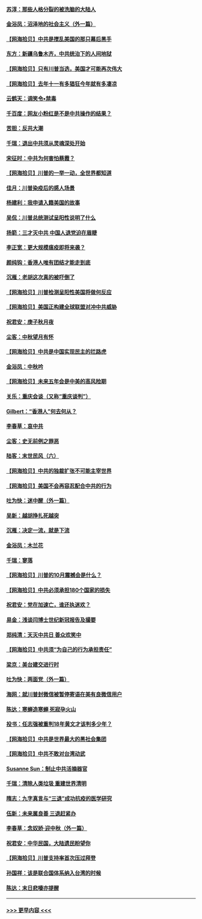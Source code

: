 #### [苏淳：那些人格分裂的被洗脑的大陆人](../pages/nsc993/n12467858.md?t=10111651) 
#### [金浴凤：沼泽地的社会主义（外一篇）](../pages/nsc993/n12467792.md?t=10111651) 
#### [【网海拾贝】中共是搅乱美国的那只幕后黑手](../pages/nsc993/n12467700.md?t=10111651) 
#### [东方：新疆乌鲁木齐，中共统治下的人间地狱](../pages/nsc993/n12466075.md?t=10111651) 
#### [【网海拾贝】只有川普当选，美国才可能再次伟大](../pages/nsc993/n12466013.md?t=10111651) 
#### [【网海拾贝】去年十一有多猖狂今年就有多凄凉](../pages/nsc993/n12463649.md?t=10111651) 
#### [云鹤天：调笑令▪禁毒](../pages/nsc993/n12462975.md?t=10111651) 
#### [千百度：网友小粉红是不是中共操作的结果？](../pages/nsc993/n12461025.md?t=10111651) 
#### [苦胆：反共大潮](../pages/nsc993/n12459469.md?t=10111651) 
#### [千瑞：退出中共须从灵魂深处开始](../pages/nsc993/n12459437.md?t=10111651) 
#### [宋征时：中共为何害怕蔡霞？](../pages/nsc993/n12459097.md?t=10111651) 
#### [【网海拾贝】川普的一举一动，全世界都知道](../pages/nsc993/n12458825.md?t=10111651) 
#### [佳月：川普染疫后的感人场景](../pages/nsc993/n12456994.md?t=10111651) 
#### [杨建利：我申请入籍美国的故事](../pages/nsc993/n12455635.md?t=10111651) 
#### [吴侃：川普总统测试呈阳性说明了什么](../pages/nsc993/n12451869.md?t=10111651) 
#### [扬箭：三才灭中共 中国人退党迫在眉睫](../pages/nsc993/n12451842.md?t=10111651) 
#### [李正宽：更大规模瘟疫即将来袭？](../pages/nsc993/n12451455.md?t=10111651) 
#### [颜纯钩：香港人唯有团结才能走到底](../pages/nsc993/n12450870.md?t=10111651) 
#### [沉雁：老胡这次真的被吓倒了](../pages/nsc993/n12449796.md?t=10111651) 
#### [【网海拾贝】川普检测呈阳性美国将做何反应](../pages/nsc993/n12449042.md?t=10111651) 
#### [【网海拾贝】美国正构建全球联盟对冲中共威胁](../pages/nsc993/n12446580.md?t=10111651) 
#### [祝君安：庚子秋月夜](../pages/nsc993/n12445870.md?t=10111651) 
#### [尘客：中秋望月有怀](../pages/nsc993/n12444632.md?t=10111651) 
#### [【网海拾贝】中共是中国实现民主的拦路虎](../pages/nsc993/n12443573.md?t=10111651) 
#### [金浴凤：中秋吟](../pages/nsc993/n12441773.md?t=10111651) 
#### [【网海拾贝】未来五年会是中美的高风险期](../pages/nsc993/n12440760.md?t=10111651) 
#### [关乐：重庆会谈（又称“重庆谈判”）](../pages/nsc993/n12437525.md?t=10111651) 
#### [Gilbert：“香港人”何去何从？](../pages/nsc993/n12435894.md?t=10111651) 
#### [李春草：哀中共](../pages/nsc993/n12435874.md?t=10111651) 
#### [尘客：史无前例之罪恶](../pages/nsc993/n12435762.md?t=10111651) 
#### [陆客：末世民风（六）](../pages/nsc993/n12435354.md?t=10111651) 
#### [【网海拾贝】中共的独裁扩张不可能主宰世界](../pages/nsc993/n12435151.md?t=10111651) 
#### [【网海拾贝】美国不会再容忍配合中共的行为](../pages/nsc993/n12433808.md?t=10111651) 
#### [吐为快：迷中醒（外一篇）](../pages/nsc993/n12433585.md?t=10111651) 
#### [吴新：越胡挣扎死越突](../pages/nsc993/n12433562.md?t=10111651) 
#### [沉雁：决定一流，就是下流](../pages/nsc993/n12432128.md?t=10111651) 
#### [金浴凤：木兰花](../pages/nsc993/n12432124.md?t=10111651) 
#### [千瑞：寥落](../pages/nsc993/n12432071.md?t=10111651) 
#### [【网海拾贝】川普的10月震撼会是什么？](../pages/nsc993/n12431624.md?t=10111651) 
#### [【网海拾贝】中共必须承担180个国家的损失](../pages/nsc993/n12428893.md?t=10111651) 
#### [祝君安：党在加速亡，谁还执迷欢？](../pages/nsc993/n12428652.md?t=10111651) 
#### [易金：浅谈闫博士世纪新冠报告及撮要](../pages/nsc993/n12426822.md?t=10111651) 
#### [郑纯清：天灭中共日 善众欢笑中](../pages/nsc993/n12426784.md?t=10111651) 
#### [【网海拾贝】中共须“为自己的行为承担责任”](../pages/nsc993/n12426067.md?t=10111651) 
#### [梁京：美台建交进行时](../pages/nsc993/n12424066.md?t=10111651) 
#### [吐为快：两面党（外一篇）](../pages/nsc993/n12424043.md?t=10111651) 
#### [海网：就川普封微信被暂停寄语在美有良微信用户](../pages/nsc993/n12424021.md?t=10111651) 
#### [陈达：寒蝉造寒蝉 死寂孕火山](../pages/nsc993/n12423958.md?t=10111651) 
#### [投书：任志强被重判18年黄文才该判多少年？](../pages/nsc993/n12423672.md?t=10111651) 
#### [【网海拾贝】中共是世界最大的黑社会集团](../pages/nsc993/n12423543.md?t=10111651) 
#### [【网海拾贝】中共不敢对台湾动武](../pages/nsc993/n12421418.md?t=10111651) 
#### [Susanne Sun：制止中共活摘器官](../pages/nsc993/n12419654.md?t=10111651) 
#### [千瑞：清除人类垃圾 重建世界清明](../pages/nsc993/n12419414.md?t=10111651) 
#### [隋志：九字真言与“三退”成功抗疫的医学研究](../pages/nsc993/n12419248.md?t=10111651) 
#### [伍新：未来属良善 三退赶紧办](../pages/nsc993/n12418496.md?t=10111651) 
#### [李春草：念奴娇·迎中秋（外一篇）](../pages/nsc993/n12418465.md?t=10111651) 
#### [祝君安：中华民国，大陆遗民盼望你](../pages/nsc993/n12418089.md?t=10111651) 
#### [【网海拾贝】川普支持率首次压过拜登](../pages/nsc993/n12418050.md?t=10111651) 
#### [孙国祥：该是联合国体系纳入台湾的时候](../pages/nsc993/n12417369.md?t=10111651) 
#### [陈达：末日悲嚎亦提醒](../pages/nsc993/n12416736.md?t=10111651) 

----
#### [ >>> 更早内容 <<< ](../indexes/nsc993-earlier.md)
